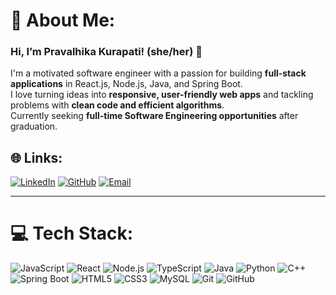 # 💫 About Me:

### Hi, I’m **Pravalhika Kurapati**! (she/her) 👋  
I'm a motivated software engineer with a passion for building **full-stack applications** in React.js, Node.js, Java, and Spring Boot.  
I love turning ideas into **responsive, user-friendly web apps** and tackling problems with **clean code and efficient algorithms**.  
Currently seeking **full-time Software Engineering opportunities** after graduation.

## 🌐 Links:
[![LinkedIn](https://img.shields.io/badge/LinkedIn-%230077B5.svg?logo=linkedin&logoColor=white)](https://www.linkedin.com/in/pravalhika-kurapati/) 
[![GitHub](https://img.shields.io/badge/GitHub-%23121011.svg?logo=github&logoColor=white)](http://github.com/Pval-k)
[![Email](https://img.shields.io/badge/Email-%23D14836.svg?logo=gmail&logoColor=white)](mailto:pravalhikak@gmail.com)  


---


# 💻 Tech Stack:
![JavaScript](https://img.shields.io/badge/javascript-F7DF1E?style=for-the-badge&logo=javascript&logoColor=black) ![React](https://img.shields.io/badge/react-%2320232a.svg?style=for-the-badge&logo=react&logoColor=%2361DAFB) ![Node.js](https://img.shields.io/badge/node.js-339933?style=for-the-badge&logo=nodedotjs&logoColor=white) ![TypeScript](https://img.shields.io/badge/typescript-%23007ACC.svg?style=for-the-badge&logo=typescript&logoColor=white) ![Java](https://img.shields.io/badge/java-%23ED8B00.svg?style=for-the-badge&logo=openjdk&logoColor=white) ![Python](https://img.shields.io/badge/python-3670A0?style=for-the-badge&logo=python&logoColor=ffdd54) ![C++](https://img.shields.io/badge/c++-%2300599C.svg?style=for-the-badge&logo=c%2B%2B&logoColor=white) ![Spring Boot](https://img.shields.io/badge/springboot-%236DB33F.svg?style=for-the-badge&logo=spring&logoColor=white) ![HTML5](https://img.shields.io/badge/html5-E34F26?style=for-the-badge&logo=html5&logoColor=white) ![CSS3](https://img.shields.io/badge/css3-1572B6?style=for-the-badge&logo=css3&logoColor=white) ![MySQL](https://img.shields.io/badge/mysql-%2300f.svg?style=for-the-badge&logo=mysql&logoColor=white) ![Git](https://img.shields.io/badge/git-%23F05033.svg?style=for-the-badge&logo=git&logoColor=white) ![GitHub](https://img.shields.io/badge/github-%23121011.svg?style=for-the-badge&logo=github&logoColor=white)





